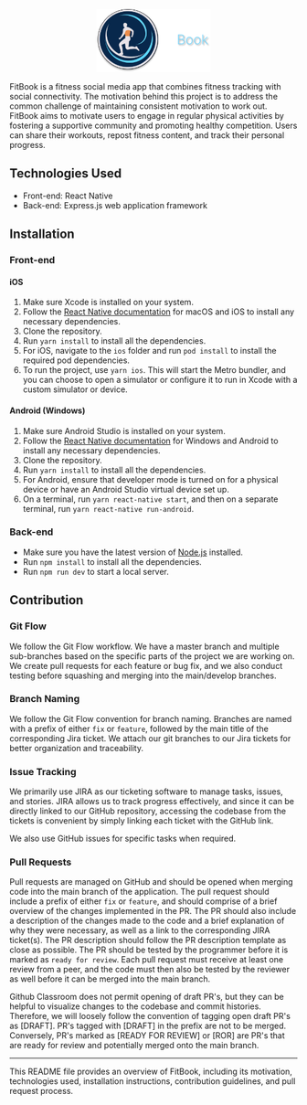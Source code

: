 <p align="center">
  <a href="https://github.com/CSCC012023/final-project-s23-algo-assassins">
    <img src-dark="doc/mockups/logo_readme_lightmode.png" src="doc/mockups/logo_readme.png" alt="Logo" width="200" height="110">
  </a>
</p>

FitBook is a fitness social media app that combines fitness tracking with social connectivity. The motivation behind this project is to address the common challenge of maintaining consistent motivation to work out. FitBook aims to motivate users to engage in regular physical activities by fostering a supportive community and promoting healthy competition. Users can share their workouts, repost fitness content, and track their personal progress.

## Technologies Used

- Front-end: React Native
- Back-end: Express.js web application framework

## Installation

### Front-end

#### iOS

1. Make sure Xcode is installed on your system.
2. Follow the [React Native documentation](https://reactnative.dev/docs/environment-setup?os=macos&platform=ios) for macOS and iOS to install any necessary dependencies.
3. Clone the repository.
4. Run `yarn install` to install all the dependencies.
5. For iOS, navigate to the `ios` folder and run `pod install` to install the required pod dependencies.
6. To run the project, use `yarn ios`. This will start the Metro bundler, and you can choose to open a simulator or configure it to run in Xcode with a custom simulator or device.

#### Android (Windows)

1. Make sure Android Studio is installed on your system.
2. Follow the [React Native documentation](https://reactnative.dev/docs/environment-setup?os=macos&platform=ios) for Windows and Android to install any necessary dependencies.
3. Clone the repository.
4. Run `yarn install` to install all the dependencies.
5. For Android, ensure that developer mode is turned on for a physical device or have an Android Studio virtual device set up.
6. On a terminal, run `yarn react-native start`, and then on a separate terminal, run `yarn react-native run-android`.

### Back-end

- Make sure you have the latest version of [Node.js](https://nodejs.org/en) installed.
- Run `npm install` to install all the dependencies.
- Run `npm run dev` to start a local server.

## Contribution

### Git Flow

We follow the Git Flow workflow. We have a master branch and multiple sub-branches based on the specific parts of the project we are working on. We create pull requests for each feature or bug fix, and we also conduct testing before squashing and merging into the main/develop branches.

### Branch Naming

We follow the Git Flow convention for branch naming. Branches are named with a prefix of either `fix` or `feature`, followed by the main title of the corresponding Jira ticket. We attach our git branches to our Jira tickets for better organization and traceability.

### Issue Tracking

We primarily use JIRA as our ticketing software to manage tasks, issues, and stories. JIRA allows us to track progress effectively, and since it can be directly linked to our GitHub repository, accessing the codebase from the tickets is convenient by simply linking each ticket with the GitHub link.

We also use GitHub issues for specific tasks when required.

### Pull Requests

Pull requests are managed on GitHub and should be opened when merging code into the main branch of the application. The pull request should include a prefix of either `fix` or `feature`, and should comprise of a brief overview of the changes implemented in the PR. The PR should also include a description of the changes made to the code and a brief explanation of why they were necessary, as well as a link to the corresponding JIRA ticket(s). The PR description should follow the PR description template as close as possible. The PR should be tested by the programmer before it is marked as `ready for review`. Each pull request must receive at least one review from a peer, and the code must then also be tested by the reviewer as well before it can be merged into the main branch.

Github Classroom does not permit opening of draft PR's, but they can be helpful to visualize changes to the codebase and commit histories. Therefore, we will loosely follow the convention of tagging open draft PR's as \[DRAFT]. PR's tagged with \[DRAFT] in the prefix are not to be merged. Conversely, PR's marked as \[READY FOR REVIEW] or \[ROR] are PR's that are ready for review and potentially merged onto the main branch.

---

This README file provides an overview of FitBook, including its motivation, technologies used, installation instructions, contribution guidelines, and pull request process.
